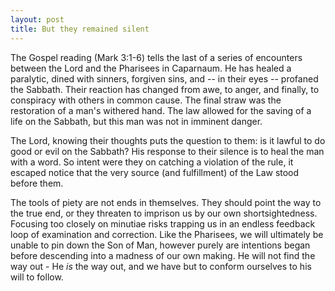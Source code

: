 ```yaml
---
layout: post
title: But they remained silent
---
```

The Gospel reading (Mark 3:1-6) tells the last of a series of encounters between the Lord and the Pharisees in Caparnaum. He has healed a paralytic, dined with sinners, forgiven sins, and -- in their eyes -- profaned the Sabbath. Their reaction has changed from awe, to anger, and finally, to conspiracy with others in common cause. The final straw was the restoration of a man's withered hand. The law allowed for the saving of a life on the Sabbath, but this man was not in imminent danger.

The Lord, knowing their thoughts puts the question to them: is it lawful to do good or evil on the Sabbath? His response to their silence is to heal the man with a word. So intent were they on catching a violation of the rule, it escaped  notice that the very source (and fulfillment) of the Law stood before them.

The tools of piety are not ends in themselves. They should point the way to the true end, or they threaten to imprison us by our own shortsightedness. Focusing too closely on minutiae risks trapping us in an endless feedback loop of examination and correction. Like the Pharisees, we will ultimately be unable to pin down the Son of Man, however purely are intentions began before descending into a madness of our own making. He will not find the way out - He _is_ the way out, and we have but to conform ourselves to his will to follow.
